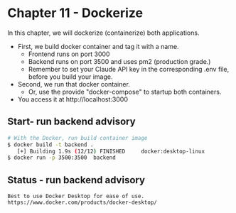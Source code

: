 # Chapter 11 - Dockerize
In this chapter, we will dockerize (containerize) both applications.
- First, we build docker container and tag it with a name.
  - Frontend runs on port 3000
  - Backend runs on port 3500 and uses pm2 (production grade.)
  - Remember to set your Claude API key in the corresponding .env file, before you build your image.
- Second, we run that docker container.
  - Or, use the provide "docker-compose" to startup both containers.
- You access it at http://localhost:3000

## Start- run backend advisory
``` sh
# With the Docker, run build container image
$ docker build -t backend .
   [+] Building 1.9s (12/12) FINISHED     docker:desktop-linux
$ docker run -p 3500:3500  backend

``` 
## Status - run backend advisory
```
Best to use Docker Desktop for ease of use. https://www.docker.com/products/docker-desktop/
```